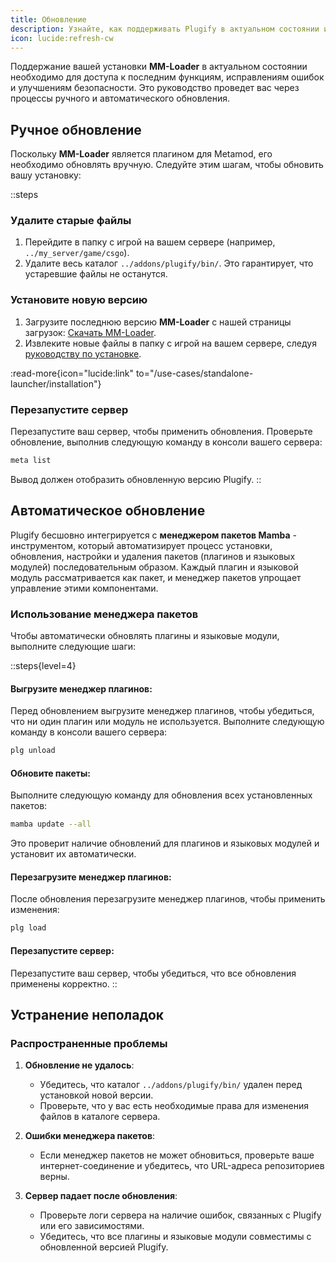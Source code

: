 ```yaml
---
title: Обновление
description: Узнайте, как поддерживать Plugify в актуальном состоянии и обеспечивать бесперебойное обслуживание при использовании в качестве плагина Metamod.
icon: lucide:refresh-cw
---
```


Поддержание вашей установки **MM-Loader** в актуальном состоянии необходимо для доступа к последним функциям, исправлениям ошибок и улучшениям безопасности. Это руководство проведет вас через процессы ручного и автоматического обновления.

## **Ручное обновление**

Поскольку **MM-Loader** является плагином для Metamod, его необходимо обновлять вручную. Следуйте этим шагам, чтобы обновить вашу установку:

::steps
### **Удалите старые файлы**
1. Перейдите в папку с игрой на вашем сервере (например, `../my_server/game/csgo`).
2. Удалите весь каталог `../addons/plugify/bin/`. Это гарантирует, что устаревшие файлы не останутся.

### **Установите новую версию**
1. Загрузите последнюю версию **MM-Loader** с нашей страницы загрузок:
   [Скачать MM-Loader](https://github.com/untrustedmodders/plugify-metamod-loader).
2. Извлеките новые файлы в папку с игрой на вашем сервере, следуя [руководству по установке](/use-cases/metamod-plugin/installation/).

:read-more{icon="lucide:link" to="/use-cases/standalone-launcher/installation"}

### **Перезапустите сервер**
Перезапустите ваш сервер, чтобы применить обновления. Проверьте обновление, выполнив следующую команду в консоли вашего сервера:

```bash
meta list
```

Вывод должен отобразить обновленную версию Plugify.
::

## **Автоматическое обновление**

Plugify бесшовно интегрируется с **менеджером пакетов Mamba** - инструментом, который автоматизирует процесс установки, обновления, настройки и удаления пакетов (плагинов и языковых модулей) последовательным образом. Каждый плагин и языковой модуль рассматривается как пакет, и менеджер пакетов упрощает управление этими компонентами.

### **Использование менеджера пакетов**
Чтобы автоматически обновлять плагины и языковые модули, выполните следующие шаги:

::steps{level=4}
#### **Выгрузите менеджер плагинов**:
   Перед обновлением выгрузите менеджер плагинов, чтобы убедиться, что ни один плагин или модуль не используется. Выполните следующую команду в консоли вашего сервера:

   ```bash
   plg unload
   ```

#### **Обновите пакеты**:
   Выполните следующую команду для обновления всех установленных пакетов:

   ```bash
   mamba update --all
   ```

   Это проверит наличие обновлений для плагинов и языковых модулей и установит их автоматически.

#### **Перезагрузите менеджер плагинов**:
   После обновления перезагрузите менеджер плагинов, чтобы применить изменения:

   ```bash
   plg load
   ```

#### **Перезапустите сервер**:
   Перезапустите ваш сервер, чтобы убедиться, что все обновления применены корректно.
::

## **Устранение неполадок**

### **Распространенные проблемы**
1. **Обновление не удалось**:
   - Убедитесь, что каталог `../addons/plugify/bin/` удален перед установкой новой версии.
   - Проверьте, что у вас есть необходимые права для изменения файлов в каталоге сервера.

2. **Ошибки менеджера пакетов**:
   - Если менеджер пакетов не может обновиться, проверьте ваше интернет-соединение и убедитесь, что URL-адреса репозиториев верны.

3. **Сервер падает после обновления**:
   - Проверьте логи сервера на наличие ошибок, связанных с Plugify или его зависимостями.
   - Убедитесь, что все плагины и языковые модули совместимы с обновленной версией Plugify.